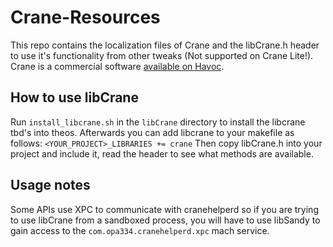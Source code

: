 # Crane-Resources

This repo contains the localization files of Crane and the libCrane.h header to use it's functionality from other tweaks (Not supported on Crane Lite!). Crane is a commercial software [available on Havoc](https://havoc.app/package/crane).

## How to use libCrane

Run `install_libcrane.sh` in the `libCrane` directory to install the libcrane tbd's into theos.
Afterwards you can add libcrane to your makefile as follows:
`<YOUR_PROJECT>_LIBRARIES += crane`
Then copy libCrane.h into your project and include it, read the header to see what methods are available.

## Usage notes

Some APIs use XPC to communicate with cranehelperd so if you are trying to use libCrane from a sandboxed process, you will have to use libSandy to gain access to the `com.opa334.cranehelperd.xpc` mach service.